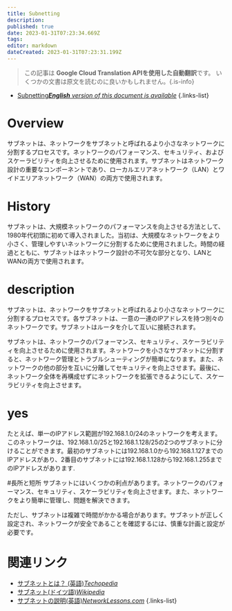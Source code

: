 ```yaml
---
title: Subnetting
description: 
published: true
date: 2023-01-31T07:23:34.669Z
tags: 
editor: markdown
dateCreated: 2023-01-31T07:23:31.199Z
---
```


> この記事は **Google Cloud Translation APIを使用した自動翻訳**です。
いくつかの文書は原文を読むのに良いかもしれません。{.is-info}
- [Subnetting***English** version of this document is available*](/en/Knowledge-base/Dictionary/subnetting)
{.links-list}


# Overview
サブネットは、ネットワークをサブネットと呼ばれるより小さなネットワークに分割するプロセスです。ネットワークのパフォーマンス、セキュリティ、およびスケーラビリティを向上させるために使用されます。サブネットはネットワーク設計の重要なコンポーネントであり、ローカルエリアネットワーク（LAN）とワイドエリアネットワーク（WAN）の両方で使用されます。

# History
サブネットは、大規模ネットワークのパフォーマンスを向上させる方法として、1980年代初頭に初めて導入されました。当初は、大規模なネットワークをより小さく、管理しやすいネットワークに分割するために使用されました。時間の経過とともに、サブネットはネットワーク設計の不可欠な部分となり、LANとWANの両方で使用されます。

# description
サブネットは、ネットワークをサブネットと呼ばれるより小さなネットワークに分割するプロセスです。各サブネットは、一意の一連のIPアドレスを持つ別々のネットワークです。サブネットはルータを介して互いに接続されます。

サブネットは、ネットワークのパフォーマンス、セキュリティ、スケーラビリティを向上させるために使用されます。ネットワークを小さなサブネットに分割すると、ネットワーク管理とトラブルシューティングが簡単になります。また、ネットワークの他の部分を互いに分離してセキュリティを向上させます。最後に、ネットワーク全体を再構成せずにネットワークを拡張できるようにして、スケーラビリティを向上させます。

# yes
たとえば、単一のIPアドレス範囲が192.168.1.0/24のネットワークを考えます。このネットワークは、192.168.1.0/25と192.168.1.128/25の2つのサブネットに分けることができます。最初のサブネットには192.168.1.0から192.168.1.127までのIPアドレスがあり、2番目のサブネットには192.168.1.128から192.168.1.255までのIPアドレスがあります.

#長所と短所
サブネットにはいくつかの利点があります。ネットワークのパフォーマンス、セキュリティ、スケーラビリティを向上させます。また、ネットワークをより簡単に管理し、問題を解決できます。

ただし、サブネットは複雑で時間がかかる場合があります。サブネットが正しく設定され、ネットワークが安全であることを確認するには、慎重な計画と設定が必要です。

# 関連リンク
- [サブネットとは？ (英語)*Techopedia*](https://www.techopedia.com/definition/25597/subnetting)
- [サブネット(ドイツ語)*Wikipedia*](https://de.wikipedia.org/wiki/Subnetting)
- [サブネットの説明(英語)*NetworkLessons.com*](https://networklessons.com/subnetting/subnetting-explained)
{.links-list}